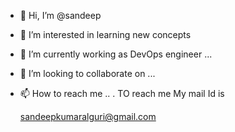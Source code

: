 - 👋 Hi, I’m @sandeep
- 👀 I’m interested in learning new concepts
- 🌱 I’m currently working as DevOps engineer ...
- 💞️ I’m looking to collaborate on ...
- 📫 How to reach me .. .
    TO reach me   My mail Id is
    
    sandeepkumaralguri@gmail.com
<!---
sandeepkumar1234/sandeepkumar1234 is a ✨ special ✨ repository because its `README.md` (this file) appears on your GitHub profile.
You can click the Preview link to take a look at your changes.
--->
